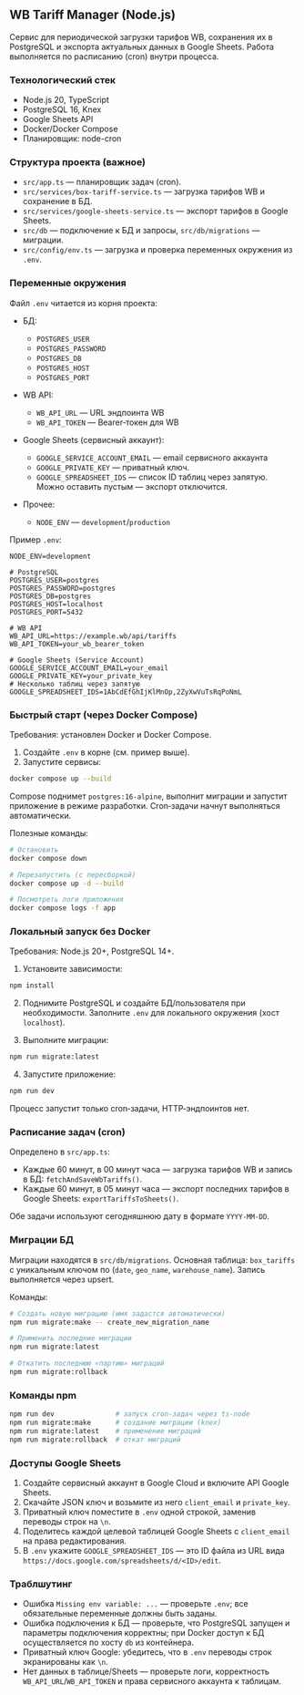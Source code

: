 ## WB Tariff Manager (Node.js)

Сервис для периодической загрузки тарифов WB, сохранения их в PostgreSQL и экспорта актуальных данных в Google Sheets. Работа выполняется по расписанию (cron) внутри процесса.

### Технологический стек
- Node.js 20, TypeScript 
- PostgreSQL 16, Knex 
- Google Sheets API 
- Docker/Docker Compose 
- Планировщик: node-cron

### Структура проекта (важное)
- `src/app.ts` — планировщик задач (cron).
- `src/services/box-tariff-service.ts` — загрузка тарифов WB и сохранение в БД.
- `src/services/google-sheets-service.ts` — экспорт тарифов в Google Sheets.
- `src/db` — подключение к БД и запросы, `src/db/migrations` — миграции.
- `src/config/env.ts` — загрузка и проверка переменных окружения из `.env`.

### Переменные окружения
Файл `.env` читается из корня проекта:

- БД:
  - `POSTGRES_USER`
  - `POSTGRES_PASSWORD`
  - `POSTGRES_DB`
  - `POSTGRES_HOST`
  - `POSTGRES_PORT`

- WB API:
  - `WB_API_URL` — URL эндпоинта WB 
  - `WB_API_TOKEN` — Bearer‑токен для WB 

- Google Sheets (сервисный аккаунт):
  - `GOOGLE_SERVICE_ACCOUNT_EMAIL` — email сервисного аккаунта
  - `GOOGLE_PRIVATE_KEY` — приватный ключ.
  - `GOOGLE_SPREADSHEET_IDS` — список ID таблиц через запятую. Можно оставить пустым — экспорт отключится.

- Прочее:
  - `NODE_ENV` — `development`/`production`
  
Пример `.env`:
```env
NODE_ENV=development

# PostgreSQL
POSTGRES_USER=postgres
POSTGRES_PASSWORD=postgres
POSTGRES_DB=postgres
POSTGRES_HOST=localhost
POSTGRES_PORT=5432

# WB API
WB_API_URL=https://example.wb/api/tariffs
WB_API_TOKEN=your_wb_bearer_token

# Google Sheets (Service Account)
GOOGLE_SERVICE_ACCOUNT_EMAIL=your_email
GOOGLE_PRIVATE_KEY=your_private_key
# Несколько таблиц через запятую
GOOGLE_SPREADSHEET_IDS=1AbCdEfGhIjKlMnOp,2ZyXwVuTsRqPoNmL
```

### Быстрый старт (через Docker Compose)
Требования: установлен Docker и Docker Compose.

1) Создайте `.env` в корне (см. пример выше).
2) Запустите сервисы:
```bash
docker compose up --build
```
Compose поднимет `postgres:16-alpine`, выполнит миграции и запустит приложение в режиме разработки. Cron‑задачи начнут выполняться автоматически.

Полезные команды:
```bash
# Остановить
docker compose down

# Перезапустить (с пересборкой)
docker compose up -d --build

# Посмотреть логи приложения
docker compose logs -f app
```

### Локальный запуск без Docker
Требования: Node.js 20+, PostgreSQL 14+.

1) Установите зависимости:
```bash
npm install
```

2) Поднимите PostgreSQL и создайте БД/пользователя при необходимости. Заполните `.env` для локального окружения (хост `localhost`).

3) Выполните миграции:
```bash
npm run migrate:latest
```

4) Запустите приложение:
```bash
npm run dev
```
Процесс запустит только cron‑задачи, HTTP‑эндпоинтов нет.

### Расписание задач (cron)
Определено в `src/app.ts`:
- Каждые 60 минут, в 00 минут часа — загрузка тарифов WB и запись в БД: `fetchAndSaveWbTariffs()`.
- Каждые 60 минут, в 05 минут часа — экспорт последних тарифов в Google Sheets: `exportTariffsToSheets()`.

Обе задачи используют сегодняшнюю дату в формате `YYYY-MM-DD`.

### Миграции БД
Миграции находятся в `src/db/migrations`. Основная таблица: `box_tariffs` с уникальным ключом по (`date`, `geo_name`, `warehouse_name`). Запись выполняется через upsert.

Команды:
```bash
# Создать новую миграцию (имя задастся автоматически)
npm run migrate:make -- create_new_migration_name

# Применить последние миграции
npm run migrate:latest

# Откатить последнюю «партию» миграций
npm run migrate:rollback
```

### Команды npm
```bash
npm run dev               # запуск cron-задач через ts-node
npm run migrate:make      # создание миграции (knex)
npm run migrate:latest    # применение миграций
npm run migrate:rollback  # откат миграций
```

### Доступы Google Sheets
1) Создайте сервисный аккаунт в Google Cloud и включите API Google Sheets.
2) Скачайте JSON ключ и возьмите из него `client_email` и `private_key`.
3) Приватный ключ поместите в `.env` одной строкой, заменив переводы строк на `\n`.
4) Поделитесь каждой целевой таблицей Google Sheets с `client_email` на права редактирования.
5) В `.env` укажите `GOOGLE_SPREADSHEET_IDS` — это ID файла из URL вида `https://docs.google.com/spreadsheets/d/<ID>/edit`.

### Траблшутинг
- Ошибка `Missing env variable: ...` — проверьте `.env`; все обязательные переменные должны быть заданы.
- Ошибка подключения к БД — проверьте, что PostgreSQL запущен и параметры подключения корректны; при Docker доступ к БД осуществляется по хосту `db` из контейнера.
- Приватный ключ Google: убедитесь, что в `.env` переводы строк экранированы как `\n`.
- Нет данных в таблице/Sheets — проверьте логи, корректность `WB_API_URL`/`WB_API_TOKEN` и права сервисного аккаунта к таблицам.


